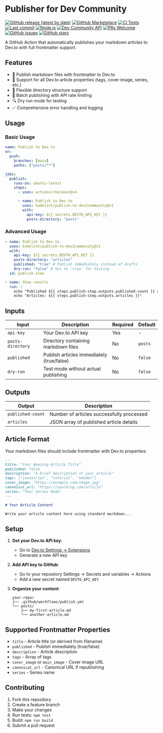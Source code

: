 # Publisher for Dev Community

[![GitHub release (latest by date)](https://img.shields.io/github/v/release/kodelint/publish-to-dev2community?style=flat-square)](https://github.com/kodelint/publish-to-dev2community/releases)
[![GitHub Marketplace](https://img.shields.io/badge/Marketplace-Dev.to%20Publisher-blue.svg?colorA=24292e&colorB=0366d6&style=flat-square&longCache=true&logo=github)](https://github.com/marketplace/actions/devto-publisher-action)
[![CI Tests](https://img.shields.io/github/actions/workflow/status/kodelint/publish-to-dev2community/test.yml?branch=main&label=tests&style=flat-square)](https://github.com/kodelint/publish-to-dev2community/actions)
[![Last commit](https://img.shields.io/github/last-commit/kodelint/publish-to-dev2community.svg)](https://github.com/kodelint/publish-to-dev2community/commits/main)
[![Node.js](https://img.shields.io/badge/node-%3E%3D18-brightgreen?style=flat-square&logo=node.js)](https://nodejs.org)
[![Dev Cummunity API](https://img.shields.io/badge/Dev.to-API?logo=dev.to)](https://developers.forem.com/api)
[![PRs Welcome](https://img.shields.io/badge/PRs-welcome-brightgreen.svg?style=flat-square)](http://makeapullrequest.com)
[![GitHub issues](https://img.shields.io/github/issues/kodelint/publish-to-dev2community?style=flat-square)](https://github.com/kodelint/publish-to-dev2community/issues)
[![GitHub stars](https://img.shields.io/github/stars/kodelint/publish-to-dev2community?style=flat-square)](https://github.com/kodelint/publish-to-dev2community/stargazers)

A GitHub Action that automatically publishes your markdown articles to Dev.to with full frontmatter support.

## Features

- 📝 Publish markdown files with frontmatter to Dev.to
- 🎯 Support for all Dev.to article properties (tags, cover image, series, etc.)
- 📁 Flexible directory structure support
- 🚀 Batch publishing with API rate limiting
- 🔍 Dry run mode for testing
- ✅ Comprehensive error handling and logging

## Usage

### Basic Usage

```yaml
name: Publish to Dev.to
on:
  push:
    branches: [main]
    paths: ["posts/**"]

jobs:
  publish:
    runs-on: ubuntu-latest
    steps:
      - uses: actions/checkout@v4

      - name: Publish to Dev.to
        uses: kodelint/publish-to-dev2community@v1
        with:
          api-key: ${{ secrets.DEVTO_API_KEY }}
          posts-directory: "posts"
```

### Advanced Usage

```yaml
- name: Publish to Dev.to
  uses: kodelint/publish-to-dev2community@v1
  with:
    api-key: ${{ secrets.DEVTO_API_KEY }}
    posts-directory: "articles"
    published: "true" # Publish immediately instead of drafts
    dry-run: "false" # Set to 'true' for testing
  id: publish-step

- name: Show results
  run: |
    echo "Published ${{ steps.publish-step.outputs.published-count }} articles"
    echo "Articles: ${{ steps.publish-step.outputs.articles }}"
```

## Inputs

| Input             | Description                               | Required | Default |
| ----------------- | ----------------------------------------- | -------- | ------- |
| `api-key`         | Your Dev.to API key                       | Yes      | -       |
| `posts-directory` | Directory containing markdown files       | No       | `posts` |
| `published`       | Publish articles immediately (true/false) | No       | `false` |
| `dry-run`         | Test mode without actual publishing       | No       | `false` |

## Outputs

| Output            | Description                               |
| ----------------- | ----------------------------------------- |
| `published-count` | Number of articles successfully processed |
| `articles`        | JSON array of published article details   |

## Article Format

Your markdown files should include frontmatter with Dev.to properties:

```markdown
---
title: "Your Amazing Article Title"
published: false
description: "A brief description of your article"
tags: ["javascript", "tutorial", "webdev"]
cover_image: "https://example.com/image.jpg"
canonical_url: "https://yourblog.com/article"
series: "Your Series Name"
---

# Your Article Content

Write your article content here using standard markdown...
```

## Setup

1. **Get your Dev.to API key**:
   - Go to [Dev.to Settings → Extensions](https://dev.to/settings/extensions)
   - Generate a new API key

2. **Add API key to GitHub**:
   - Go to your repository Settings → Secrets and variables → Actions
   - Add a new secret named `DEVTO_API_KEY`

3. **Organize your content**:
   ```
   your-repo/
   ├── .github/workflows/publish.yml
   └── posts/
       ├── my-first-article.md
       └── another-article.md
   ```

## Supported Frontmatter Properties

- `title` - Article title (or derived from filename)
- `published` - Publish immediately (true/false)
- `description` - Article description
- `tags` - Array of tags
- `cover_image` or `main_image` - Cover image URL
- `canonical_url` - Canonical URL if republishing
- `series` - Series name

## Contributing

1. Fork this repository
2. Create a feature branch
3. Make your changes
4. Run tests: `npm test`
5. Build: `npm run build`
6. Submit a pull request
